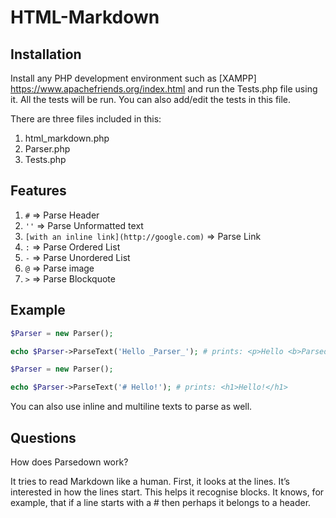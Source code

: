 # HTML-Markdown

## Installation

Install any PHP development environment such as [XAMPP] https://www.apachefriends.org/index.html
and run the Tests.php file using it. All the tests will be run. You can also add/edit the tests in
this file.

There are three files included in this:
1. html_markdown.php
2. Parser.php
3. Tests.php

## Features

1. `#` => Parse Header
2. `''` => Parse Unformatted text
3. `[with an inline link](http://google.com)` => Parse Link
4. `:` => Parse Ordered List
5. `-` => Parse Unordered List
6. `@` => Parse image
7. `>` => Parse Blockquote

## Example

```php
$Parser = new Parser();

echo $Parser->ParseText('Hello _Parser_'); # prints: <p>Hello <b>Parsedown</b></p>
```

```php
$Parser = new Parser();

echo $Parser->ParseText('# Hello!'); # prints: <h1>Hello!</h1>
```

You can also use inline and multiline texts to parse as well.

## Questions

How does Parsedown work?

It tries to read Markdown like a human. First, it looks at the lines. It’s interested in how the lines start. This helps it recognise blocks. It knows, for example, that if a line starts with a # then perhaps it belongs to a header.

